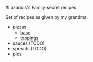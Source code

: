 #Lazaridis's Family secret recipes

Set of recipes as given by my grandma.

- pizzas
  - [base](./pizzas/base.md)
  - [toppings](./pizzas/toppings.md)
- sauces (TODO)
- spreads (TODO)
- pies
